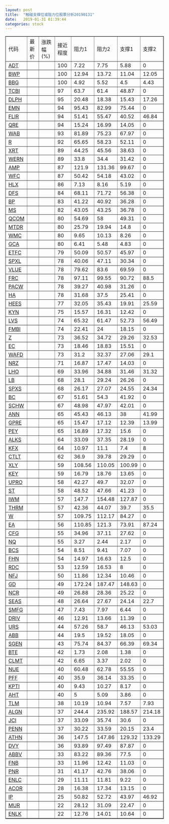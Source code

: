 ```yaml
---
layout: post
title:  "触碰支撑位或阻力位股票分析20190131"
date:   2019-01-31 01:39:44
categories: stock
---
```

<script type="text/javascript">
var stockList = []
stockList.push('gb_adt');
stockList.push('gb_bwp');
stockList.push('gb_bbg');
stockList.push('gb_tcbi');
stockList.push('gb_dlph');
stockList.push('gb_emn');
stockList.push('gb_flir');
stockList.push('gb_qre');
stockList.push('gb_wab');
stockList.push('gb_r');
stockList.push('gb_xrt');
stockList.push('gb_wern');
stockList.push('gb_amp');
stockList.push('gb_wfc');
stockList.push('gb_hlx');
stockList.push('gb_dfs');
stockList.push('gb_bp');
stockList.push('gb_ms');
stockList.push('gb_qcom');
stockList.push('gb_mtdr');
stockList.push('gb_wmc');
stockList.push('gb_gca');
stockList.push('gb_etfc');
stockList.push('gb_spxl');
stockList.push('gb_vlue');
stockList.push('gb_frc');
stockList.push('gb_pacw');
stockList.push('gb_ha');
stockList.push('gb_hees');
stockList.push('gb_kyn');
stockList.push('gb_lvs');
stockList.push('gb_fmbi');
stockList.push('gb_z');
stockList.push('gb_ec');
stockList.push('gb_wafd');
stockList.push('gb_nrz');
stockList.push('gb_lho');
stockList.push('gb_lb');
stockList.push('gb_spxs');
stockList.push('gb_bc');
stockList.push('gb_schw');
stockList.push('gb_ann');
stockList.push('gb_gpre');
stockList.push('gb_pey');
stockList.push('gb_alks');
stockList.push('gb_kfx');
stockList.push('gb_ctlt');
stockList.push('gb_xly');
stockList.push('gb_key');
stockList.push('gb_upro');
stockList.push('gb_st');
stockList.push('gb_iwm');
stockList.push('gb_thrm');
stockList.push('gb_w');
stockList.push('gb_ea');
stockList.push('gb_cfg');
stockList.push('gb_nq');
stockList.push('gb_bcs');
stockList.push('gb_fhn');
stockList.push('gb_rdc');
stockList.push('gb_nfj');
stockList.push('gb_gd');
stockList.push('gb_ncr');
stockList.push('gb_seas');
stockList.push('gb_smfg');
stockList.push('gb_driv');
stockList.push('gb_urs');
stockList.push('gb_abb');
stockList.push('gb_sgen');
stockList.push('gb_bte');
stockList.push('gb_clmt');
stockList.push('gb_nue');
stockList.push('gb_pff');
stockList.push('gb_kpti');
stockList.push('gb_aht');
stockList.push('gb_tlm');
stockList.push('gb_algn');
stockList.push('gb_jci');
stockList.push('gb_penn');
stockList.push('gb_athn');
stockList.push('gb_dvy');
stockList.push('gb_abbv');
stockList.push('gb_fnb');
stockList.push('gb_pnr');
stockList.push('gb_enlc');
stockList.push('gb_acor');
stockList.push('gb_ip');
stockList.push('gb_mur');
stockList.push('gb_enlk');
</script>
<table border="1">
 <tr>
 <td>代码</td>
 <td>最新价</td>
 <td>涨跌幅(%)</td>
 <td>接近程度</td>
 <td>阻力1</td>
 <td>阻力2</td>
 <td>支撑1</td>
 <td>支撑2</td>
</tr>
  <tr id="adt" class="red">
  <td><a href="http://stock.finance.sina.com.cn/usstock/quotes/ADT.html" target="_blank">ADT</a></td><td></td><td></td><td>100</td><td>7.22</td><td>7.75</td><td>5.88</td><td>0</td></tr>
  <tr id="bwp" class="green">
  <td><a href="http://stock.finance.sina.com.cn/usstock/quotes/BWP.html" target="_blank">BWP</a></td><td></td><td></td><td>100</td><td>12.94</td><td>13.72</td><td>11.04</td><td>12.05</td></tr>
  <tr id="bbg" class="red">
  <td><a href="http://stock.finance.sina.com.cn/usstock/quotes/BBG.html" target="_blank">BBG</a></td><td></td><td></td><td>100</td><td>4.92</td><td>5.52</td><td>4.5</td><td>4.43</td></tr>
  <tr id="tcbi" class="red">
  <td><a href="http://stock.finance.sina.com.cn/usstock/quotes/TCBI.html" target="_blank">TCBI</a></td><td></td><td></td><td>97</td><td>63.7</td><td>61.4</td><td>48.87</td><td>0</td></tr>
  <tr id="dlph" class="green">
  <td><a href="http://stock.finance.sina.com.cn/usstock/quotes/DLPH.html" target="_blank">DLPH</a></td><td></td><td></td><td>95</td><td>20.48</td><td>18.38</td><td>15.43</td><td>17.26</td></tr>
  <tr id="emn" class="red">
  <td><a href="http://stock.finance.sina.com.cn/usstock/quotes/EMN.html" target="_blank">EMN</a></td><td></td><td></td><td>94</td><td>95.43</td><td>82.99</td><td>75.44</td><td>0</td></tr>
  <tr id="flir" class="green">
  <td><a href="http://stock.finance.sina.com.cn/usstock/quotes/FLIR.html" target="_blank">FLIR</a></td><td></td><td></td><td>94</td><td>51.41</td><td>55.47</td><td>40.52</td><td>46.84</td></tr>
  <tr id="qre" class="red">
  <td><a href="http://stock.finance.sina.com.cn/usstock/quotes/QRE.html" target="_blank">QRE</a></td><td></td><td></td><td>94</td><td>15.24</td><td>16.99</td><td>14.05</td><td>0</td></tr>
  <tr id="wab" class="green">
  <td><a href="http://stock.finance.sina.com.cn/usstock/quotes/WAB.html" target="_blank">WAB</a></td><td></td><td></td><td>93</td><td>81.89</td><td>75.23</td><td>67.97</td><td>0</td></tr>
  <tr id="r" class="red">
  <td><a href="http://stock.finance.sina.com.cn/usstock/quotes/R.html" target="_blank">R</a></td><td></td><td></td><td>92</td><td>65.65</td><td>58.23</td><td>52.11</td><td>0</td></tr>
  <tr id="xrt" class="red">
  <td><a href="http://stock.finance.sina.com.cn/usstock/quotes/XRT.html" target="_blank">XRT</a></td><td></td><td></td><td>89</td><td>44.25</td><td>45.56</td><td>38.63</td><td>0</td></tr>
  <tr id="wern" class="red">
  <td><a href="http://stock.finance.sina.com.cn/usstock/quotes/WERN.html" target="_blank">WERN</a></td><td></td><td></td><td>89</td><td>33.8</td><td>34.4</td><td>31.42</td><td>0</td></tr>
  <tr id="amp" class="red">
  <td><a href="http://stock.finance.sina.com.cn/usstock/quotes/AMP.html" target="_blank">AMP</a></td><td></td><td></td><td>87</td><td>121.9</td><td>131.36</td><td>99.67</td><td>0</td></tr>
  <tr id="wfc" class="red">
  <td><a href="http://stock.finance.sina.com.cn/usstock/quotes/WFC.html" target="_blank">WFC</a></td><td></td><td></td><td>87</td><td>50.42</td><td>54.18</td><td>43.02</td><td>0</td></tr>
  <tr id="hlx" class="red">
  <td><a href="http://stock.finance.sina.com.cn/usstock/quotes/HLX.html" target="_blank">HLX</a></td><td></td><td></td><td>86</td><td>7.13</td><td>8.16</td><td>5.19</td><td>0</td></tr>
  <tr id="dfs" class="red">
  <td><a href="http://stock.finance.sina.com.cn/usstock/quotes/DFS.html" target="_blank">DFS</a></td><td></td><td></td><td>84</td><td>68.11</td><td>71.72</td><td>56.38</td><td>0</td></tr>
  <tr id="bp" class="red">
  <td><a href="http://stock.finance.sina.com.cn/usstock/quotes/BP.html" target="_blank">BP</a></td><td></td><td></td><td>83</td><td>41.22</td><td>40.92</td><td>36.28</td><td>0</td></tr>
  <tr id="ms" class="red">
  <td><a href="http://stock.finance.sina.com.cn/usstock/quotes/MS.html" target="_blank">MS</a></td><td></td><td></td><td>82</td><td>43.05</td><td>43.25</td><td>36.78</td><td>0</td></tr>
  <tr id="qcom" class="green">
  <td><a href="http://stock.finance.sina.com.cn/usstock/quotes/QCOM.html" target="_blank">QCOM</a></td><td></td><td></td><td>80</td><td>54.69</td><td>58</td><td>49.31</td><td>0</td></tr>
  <tr id="mtdr" class="red">
  <td><a href="http://stock.finance.sina.com.cn/usstock/quotes/MTDR.html" target="_blank">MTDR</a></td><td></td><td></td><td>80</td><td>25.79</td><td>19.94</td><td>14.8</td><td>0</td></tr>
  <tr id="wmc" class="red">
  <td><a href="http://stock.finance.sina.com.cn/usstock/quotes/WMC.html" target="_blank">WMC</a></td><td></td><td></td><td>80</td><td>9.65</td><td>10.13</td><td>8.26</td><td>0</td></tr>
  <tr id="gca" class="green">
  <td><a href="http://stock.finance.sina.com.cn/usstock/quotes/GCA.html" target="_blank">GCA</a></td><td></td><td></td><td>80</td><td>6.41</td><td>5.48</td><td>4.83</td><td>0</td></tr>
  <tr id="etfc" class="green">
  <td><a href="http://stock.finance.sina.com.cn/usstock/quotes/ETFC.html" target="_blank">ETFC</a></td><td></td><td></td><td>79</td><td>50.09</td><td>50.57</td><td>45.97</td><td>0</td></tr>
  <tr id="spxl" class="red">
  <td><a href="http://stock.finance.sina.com.cn/usstock/quotes/SPXL.html" target="_blank">SPXL</a></td><td></td><td></td><td>78</td><td>40.06</td><td>47.11</td><td>30.34</td><td>0</td></tr>
  <tr id="vlue" class="red">
  <td><a href="http://stock.finance.sina.com.cn/usstock/quotes/VLUE.html" target="_blank">VLUE</a></td><td></td><td></td><td>78</td><td>79.62</td><td>83.6</td><td>69.59</td><td>0</td></tr>
  <tr id="frc" class="red">
  <td><a href="http://stock.finance.sina.com.cn/usstock/quotes/FRC.html" target="_blank">FRC</a></td><td></td><td></td><td>78</td><td>97.11</td><td>99.55</td><td>90.72</td><td>88.5</td></tr>
  <tr id="pacw" class="red">
  <td><a href="http://stock.finance.sina.com.cn/usstock/quotes/PACW.html" target="_blank">PACW</a></td><td></td><td></td><td>78</td><td>39.27</td><td>40.98</td><td>31.26</td><td>0</td></tr>
  <tr id="ha" class="red">
  <td><a href="http://stock.finance.sina.com.cn/usstock/quotes/HA.html" target="_blank">HA</a></td><td></td><td></td><td>78</td><td>31.68</td><td>37.5</td><td>25.41</td><td>0</td></tr>
  <tr id="hees" class="green">
  <td><a href="http://stock.finance.sina.com.cn/usstock/quotes/HEES.html" target="_blank">HEES</a></td><td></td><td></td><td>77</td><td>32.05</td><td>35.43</td><td>19.91</td><td>25.59</td></tr>
  <tr id="kyn" class="red">
  <td><a href="http://stock.finance.sina.com.cn/usstock/quotes/KYN.html" target="_blank">KYN</a></td><td></td><td></td><td>75</td><td>15.57</td><td>16.31</td><td>12.42</td><td>0</td></tr>
  <tr id="lvs" class="green">
  <td><a href="http://stock.finance.sina.com.cn/usstock/quotes/LVS.html" target="_blank">LVS</a></td><td></td><td></td><td>74</td><td>65.32</td><td>61.47</td><td>52.73</td><td>56.49</td></tr>
  <tr id="fmbi" class="red">
  <td><a href="http://stock.finance.sina.com.cn/usstock/quotes/FMBI.html" target="_blank">FMBI</a></td><td></td><td></td><td>74</td><td>22.41</td><td>24</td><td>18.15</td><td>0</td></tr>
  <tr id="z" class="green">
  <td><a href="http://stock.finance.sina.com.cn/usstock/quotes/Z.html" target="_blank">Z</a></td><td></td><td></td><td>73</td><td>36.52</td><td>34.72</td><td>29.26</td><td>32.53</td></tr>
  <tr id="ec" class="red">
  <td><a href="http://stock.finance.sina.com.cn/usstock/quotes/EC.html" target="_blank">EC</a></td><td></td><td></td><td>73</td><td>18.46</td><td>18.83</td><td>15.51</td><td>0</td></tr>
  <tr id="wafd" class="green">
  <td><a href="http://stock.finance.sina.com.cn/usstock/quotes/WAFD.html" target="_blank">WAFD</a></td><td></td><td></td><td>73</td><td>31.2</td><td>32.37</td><td>27.06</td><td>29.1</td></tr>
  <tr id="nrz" class="green">
  <td><a href="http://stock.finance.sina.com.cn/usstock/quotes/NRZ.html" target="_blank">NRZ</a></td><td></td><td></td><td>71</td><td>16.87</td><td>17.47</td><td>14.03</td><td>0</td></tr>
  <tr id="lho" class="green">
  <td><a href="http://stock.finance.sina.com.cn/usstock/quotes/LHO.html" target="_blank">LHO</a></td><td></td><td></td><td>69</td><td>33.96</td><td>34.88</td><td>31.46</td><td>31.32</td></tr>
  <tr id="lb" class="red">
  <td><a href="http://stock.finance.sina.com.cn/usstock/quotes/LB.html" target="_blank">LB</a></td><td></td><td></td><td>68</td><td>28.1</td><td>29.24</td><td>26.26</td><td>0</td></tr>
  <tr id="spxs" class="green">
  <td><a href="http://stock.finance.sina.com.cn/usstock/quotes/SPXS.html" target="_blank">SPXS</a></td><td></td><td></td><td>68</td><td>26.17</td><td>27.07</td><td>24.55</td><td>24.34</td></tr>
  <tr id="bc" class="red">
  <td><a href="http://stock.finance.sina.com.cn/usstock/quotes/BC.html" target="_blank">BC</a></td><td></td><td></td><td>67</td><td>51.61</td><td>54.3</td><td>41.92</td><td>0</td></tr>
  <tr id="schw" class="red">
  <td><a href="http://stock.finance.sina.com.cn/usstock/quotes/SCHW.html" target="_blank">SCHW</a></td><td></td><td></td><td>67</td><td>48.98</td><td>47.97</td><td>42.01</td><td>0</td></tr>
  <tr id="ann" class="red">
  <td><a href="http://stock.finance.sina.com.cn/usstock/quotes/ANN.html" target="_blank">ANN</a></td><td></td><td></td><td>65</td><td>45.43</td><td>46.13</td><td>38</td><td>41.99</td></tr>
  <tr id="gpre" class="green">
  <td><a href="http://stock.finance.sina.com.cn/usstock/quotes/GPRE.html" target="_blank">GPRE</a></td><td></td><td></td><td>65</td><td>15.47</td><td>17.12</td><td>12.39</td><td>13.99</td></tr>
  <tr id="pey" class="red">
  <td><a href="http://stock.finance.sina.com.cn/usstock/quotes/PEY.html" target="_blank">PEY</a></td><td></td><td></td><td>65</td><td>16.89</td><td>17.32</td><td>15.6</td><td>0</td></tr>
  <tr id="alks" class="red">
  <td><a href="http://stock.finance.sina.com.cn/usstock/quotes/ALKS.html" target="_blank">ALKS</a></td><td></td><td></td><td>64</td><td>33.09</td><td>37.35</td><td>28.19</td><td>0</td></tr>
  <tr id="kfx" class="green">
  <td><a href="http://stock.finance.sina.com.cn/usstock/quotes/KFX.html" target="_blank">KFX</a></td><td></td><td></td><td>64</td><td>10.97</td><td>11.1</td><td>7.4</td><td>8</td></tr>
  <tr id="ctlt" class="red">
  <td><a href="http://stock.finance.sina.com.cn/usstock/quotes/CTLT.html" target="_blank">CTLT</a></td><td></td><td></td><td>62</td><td>36.9</td><td>39.78</td><td>29.29</td><td>0</td></tr>
  <tr id="xly" class="red">
  <td><a href="http://stock.finance.sina.com.cn/usstock/quotes/XLY.html" target="_blank">XLY</a></td><td></td><td></td><td>59</td><td>108.56</td><td>110.05</td><td>100.99</td><td>0</td></tr>
  <tr id="key" class="red">
  <td><a href="http://stock.finance.sina.com.cn/usstock/quotes/KEY.html" target="_blank">KEY</a></td><td></td><td></td><td>59</td><td>16.79</td><td>18.76</td><td>13.65</td><td>0</td></tr>
  <tr id="upro" class="red">
  <td><a href="http://stock.finance.sina.com.cn/usstock/quotes/UPRO.html" target="_blank">UPRO</a></td><td></td><td></td><td>58</td><td>42.27</td><td>49.7</td><td>32.07</td><td>0</td></tr>
  <tr id="st" class="red">
  <td><a href="http://stock.finance.sina.com.cn/usstock/quotes/ST.html" target="_blank">ST</a></td><td></td><td></td><td>58</td><td>48.52</td><td>47.66</td><td>41.23</td><td>0</td></tr>
  <tr id="iwm" class="green">
  <td><a href="http://stock.finance.sina.com.cn/usstock/quotes/IWM.html" target="_blank">IWM</a></td><td></td><td></td><td>57</td><td>147.7</td><td>154.48</td><td>127.87</td><td>0</td></tr>
  <tr id="thrm" class="green">
  <td><a href="http://stock.finance.sina.com.cn/usstock/quotes/THRM.html" target="_blank">THRM</a></td><td></td><td></td><td>57</td><td>42.36</td><td>44.07</td><td>39.7</td><td>35.5</td></tr>
  <tr id="w" class="red">
  <td><a href="http://stock.finance.sina.com.cn/usstock/quotes/W.html" target="_blank">W</a></td><td></td><td></td><td>57</td><td>109.75</td><td>112.17</td><td>84.27</td><td>0</td></tr>
  <tr id="ea" class="green">
  <td><a href="http://stock.finance.sina.com.cn/usstock/quotes/EA.html" target="_blank">EA</a></td><td></td><td></td><td>56</td><td>110.85</td><td>121.3</td><td>73.91</td><td>87.24</td></tr>
  <tr id="cfg" class="red">
  <td><a href="http://stock.finance.sina.com.cn/usstock/quotes/CFG.html" target="_blank">CFG</a></td><td></td><td></td><td>55</td><td>34.96</td><td>37.11</td><td>27.62</td><td>0</td></tr>
  <tr id="nq" class="green">
  <td><a href="http://stock.finance.sina.com.cn/usstock/quotes/NQ.html" target="_blank">NQ</a></td><td></td><td></td><td>55</td><td>3.27</td><td>2.44</td><td>2.17</td><td>0</td></tr>
  <tr id="bcs" class="red">
  <td><a href="http://stock.finance.sina.com.cn/usstock/quotes/BCS.html" target="_blank">BCS</a></td><td></td><td></td><td>54</td><td>8.51</td><td>9.41</td><td>7.07</td><td>0</td></tr>
  <tr id="fhn" class="red">
  <td><a href="http://stock.finance.sina.com.cn/usstock/quotes/FHN.html" target="_blank">FHN</a></td><td></td><td></td><td>54</td><td>14.97</td><td>16.63</td><td>12.5</td><td>0</td></tr>
  <tr id="rdc" class="red">
  <td><a href="http://stock.finance.sina.com.cn/usstock/quotes/RDC.html" target="_blank">RDC</a></td><td></td><td></td><td>53</td><td>12.59</td><td>16.53</td><td>8</td><td>0</td></tr>
  <tr id="nfj" class="red">
  <td><a href="http://stock.finance.sina.com.cn/usstock/quotes/NFJ.html" target="_blank">NFJ</a></td><td></td><td></td><td>50</td><td>11.86</td><td>12.34</td><td>10.46</td><td>0</td></tr>
  <tr id="gd" class="red">
  <td><a href="http://stock.finance.sina.com.cn/usstock/quotes/GD.html" target="_blank">GD</a></td><td></td><td></td><td>49</td><td>172.24</td><td>187.47</td><td>148.63</td><td>0</td></tr>
  <tr id="ncr" class="red">
  <td><a href="http://stock.finance.sina.com.cn/usstock/quotes/NCR.html" target="_blank">NCR</a></td><td></td><td></td><td>49</td><td>26.88</td><td>28.36</td><td>25.22</td><td>0</td></tr>
  <tr id="seas" class="green">
  <td><a href="http://stock.finance.sina.com.cn/usstock/quotes/SEAS.html" target="_blank">SEAS</a></td><td></td><td></td><td>48</td><td>26.64</td><td>27.67</td><td>24.14</td><td>22.7</td></tr>
  <tr id="smfg" class="red">
  <td><a href="http://stock.finance.sina.com.cn/usstock/quotes/SMFG.html" target="_blank">SMFG</a></td><td></td><td></td><td>47</td><td>7.43</td><td>7.97</td><td>6.44</td><td>0</td></tr>
  <tr id="driv" class="red">
  <td><a href="http://stock.finance.sina.com.cn/usstock/quotes/DRIV.html" target="_blank">DRIV</a></td><td></td><td></td><td>46</td><td>12.91</td><td>13.66</td><td>11.39</td><td>0</td></tr>
  <tr id="urs" class="green">
  <td><a href="http://stock.finance.sina.com.cn/usstock/quotes/URS.html" target="_blank">URS</a></td><td></td><td></td><td>44</td><td>57.26</td><td>58.7</td><td>46.13</td><td>53.03</td></tr>
  <tr id="abb" class="red">
  <td><a href="http://stock.finance.sina.com.cn/usstock/quotes/ABB.html" target="_blank">ABB</a></td><td></td><td></td><td>44</td><td>19.5</td><td>19.52</td><td>18.05</td><td>0</td></tr>
  <tr id="sgen" class="red">
  <td><a href="http://stock.finance.sina.com.cn/usstock/quotes/SGEN.html" target="_blank">SGEN</a></td><td></td><td></td><td>43</td><td>75.74</td><td>84.37</td><td>66.39</td><td>69.34</td></tr>
  <tr id="bte" class="red">
  <td><a href="http://stock.finance.sina.com.cn/usstock/quotes/BTE.html" target="_blank">BTE</a></td><td></td><td></td><td>42</td><td>1.73</td><td>2.08</td><td>1.38</td><td>0</td></tr>
  <tr id="clmt" class="red">
  <td><a href="http://stock.finance.sina.com.cn/usstock/quotes/CLMT.html" target="_blank">CLMT</a></td><td></td><td></td><td>42</td><td>6.65</td><td>3.37</td><td>2.02</td><td>0</td></tr>
  <tr id="nue" class="red">
  <td><a href="http://stock.finance.sina.com.cn/usstock/quotes/NUE.html" target="_blank">NUE</a></td><td></td><td></td><td>40</td><td>60.48</td><td>62.78</td><td>55.55</td><td>0</td></tr>
  <tr id="pff" class="green">
  <td><a href="http://stock.finance.sina.com.cn/usstock/quotes/PFF.html" target="_blank">PFF</a></td><td></td><td></td><td>40</td><td>35.9</td><td>36.14</td><td>33.35</td><td>0</td></tr>
  <tr id="kpti" class="green">
  <td><a href="http://stock.finance.sina.com.cn/usstock/quotes/KPTI.html" target="_blank">KPTI</a></td><td></td><td></td><td>40</td><td>9.43</td><td>10.27</td><td>8.17</td><td>0</td></tr>
  <tr id="aht" class="red">
  <td><a href="http://stock.finance.sina.com.cn/usstock/quotes/AHT.html" target="_blank">AHT</a></td><td></td><td></td><td>40</td><td>5</td><td>5.09</td><td>3.86</td><td>0</td></tr>
  <tr id="tlm" class="green">
  <td><a href="http://stock.finance.sina.com.cn/usstock/quotes/TLM.html" target="_blank">TLM</a></td><td></td><td></td><td>38</td><td>10.19</td><td>10.94</td><td>7.57</td><td>7.93</td></tr>
  <tr id="algn" class="red">
  <td><a href="http://stock.finance.sina.com.cn/usstock/quotes/ALGN.html" target="_blank">ALGN</a></td><td></td><td></td><td>37</td><td>244.4</td><td>235.92</td><td>188.57</td><td>214.18</td></tr>
  <tr id="jci" class="red">
  <td><a href="http://stock.finance.sina.com.cn/usstock/quotes/JCI.html" target="_blank">JCI</a></td><td></td><td></td><td>37</td><td>33.09</td><td>35.74</td><td>30.6</td><td>0</td></tr>
  <tr id="penn" class="green">
  <td><a href="http://stock.finance.sina.com.cn/usstock/quotes/PENN.html" target="_blank">PENN</a></td><td></td><td></td><td>37</td><td>30.22</td><td>33.59</td><td>20.15</td><td>23.4</td></tr>
  <tr id="athn" class="green">
  <td><a href="http://stock.finance.sina.com.cn/usstock/quotes/ATHN.html" target="_blank">ATHN</a></td><td></td><td></td><td>36</td><td>147.5</td><td>147.86</td><td>129.32</td><td>133.29</td></tr>
  <tr id="dvy" class="green">
  <td><a href="http://stock.finance.sina.com.cn/usstock/quotes/DVY.html" target="_blank">DVY</a></td><td></td><td></td><td>36</td><td>93.89</td><td>97.49</td><td>87.87</td><td>0</td></tr>
  <tr id="abbv" class="green">
  <td><a href="http://stock.finance.sina.com.cn/usstock/quotes/ABBV.html" target="_blank">ABBV</a></td><td></td><td></td><td>33</td><td>83.22</td><td>89.36</td><td>77.5</td><td>0</td></tr>
  <tr id="fnb" class="red">
  <td><a href="http://stock.finance.sina.com.cn/usstock/quotes/FNB.html" target="_blank">FNB</a></td><td></td><td></td><td>33</td><td>11.96</td><td>12.42</td><td>11.03</td><td>0</td></tr>
  <tr id="pnr" class="green">
  <td><a href="http://stock.finance.sina.com.cn/usstock/quotes/PNR.html" target="_blank">PNR</a></td><td></td><td></td><td>31</td><td>41.17</td><td>42.76</td><td>38.06</td><td>0</td></tr>
  <tr id="enlc" class="red">
  <td><a href="http://stock.finance.sina.com.cn/usstock/quotes/ENLC.html" target="_blank">ENLC</a></td><td></td><td></td><td>29</td><td>11.11</td><td>11.81</td><td>9.22</td><td>0</td></tr>
  <tr id="acor" class="green">
  <td><a href="http://stock.finance.sina.com.cn/usstock/quotes/ACOR.html" target="_blank">ACOR</a></td><td></td><td></td><td>28</td><td>16.38</td><td>17.34</td><td>13.15</td><td>0</td></tr>
  <tr id="ip" class="green">
  <td><a href="http://stock.finance.sina.com.cn/usstock/quotes/IP.html" target="_blank">IP</a></td><td></td><td></td><td>25</td><td>50.82</td><td>52.72</td><td>43.97</td><td>46.92</td></tr>
  <tr id="mur" class="red">
  <td><a href="http://stock.finance.sina.com.cn/usstock/quotes/MUR.html" target="_blank">MUR</a></td><td></td><td></td><td>22</td><td>28.12</td><td>31.09</td><td>22.47</td><td>0</td></tr>
  <tr id="enlk" class="red">
  <td><a href="http://stock.finance.sina.com.cn/usstock/quotes/ENLK.html" target="_blank">ENLK</a></td><td></td><td></td><td>22</td><td>12.76</td><td>14.01</td><td>10.64</td><td>0</td></tr>
</table>
